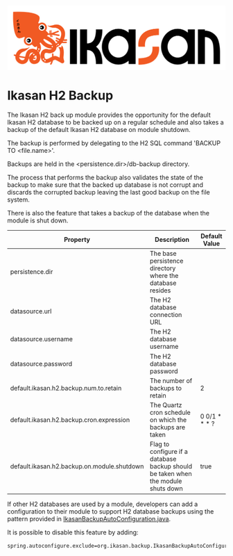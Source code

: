 ![IKASAN](../../developer/docs/quickstart-images/Ikasan-title-transparent.png)
# Ikasan H2 Backup

The Ikasan H2 back up module provides the opportunity for the default Ikasan H2 database to be
backed up on a regular schedule and also takes a backup of the default Ikasan H2 database on module shutdown.

The backup is performed by delegating to the H2 SQL command 'BACKUP TO <file.name>'.

Backups are held in the <persistence.dir>/db-backup directory.

The process that performs the backup also validates the state of the backup to make sure that the backed up database is
not corrupt and discards the corrupted backup leaving the last good backup on the file system.

There is also the feature that takes a backup of the database when the module is shut down.

| Property                                    | Description                                                                       | Default Value |
|---------------------------------------------|-----------------------------------------------------------------------------------|---------------|
| persistence.dir                             | The base persistence directory where the database resides                         |               |
| datasource.url                              | The H2 database connection URL                                                    |               |
| datasource.username                         | The H2 database username                                                          |               |
| datasource.password                         | The H2 database password                                                          |               |
| default.ikasan.h2.backup.num.to.retain      | The number of backups to retain                                                   | 2             |
| default.ikasan.h2.backup.cron.expression    | The Quartz cron schedule on which the backups are taken                           | 0 0/1 * * * ? |
| default.ikasan.h2.backup.on.module.shutdown | Flag to configure if a database backup should be taken when the module shuts down | true          |

If other H2 databases are used by a module, developers can add a configuration to their module to support H2 database 
backups using the pattern provided in [IkasanBackupAutoConfiguration.java](./src/main/java/org/ikasan/backup/IkasanBackupAutoConfiguration.java).

It is possible to disable this feature by adding:

```properties
spring.autoconfigure.exclude=org.ikasan.backup.IkasanBackupAutoConfiguration
```